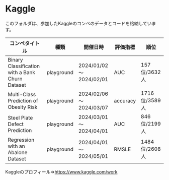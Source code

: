 # Kaggle
このフォルダは、参加したKaggleのコンペのデータとコードを格納しています。

| コンペタイトル             | 種類 | 開催日時               | 評価指標 | 順位        | 
| -------------------------- | -------- | ---------------------- | -------- | ----------- | 
| Binary Classification with a Bank Churn Dataset       | playground | 2024/01/02～2024/02/01 |   AUC    | 157位/3632人 | 
| Multi-Class Prediction of Obesity Risk                | playground | 2024/02/06～2024/03/07 | accuracy | 1716位/3589人 | 
| Steel Plate Defect Prediction                         | playground | 2024/03/01～2024/04/01 |   AUC    | 846位/2199人 | 
| Regression with an Abalone Dataset                    | playground | 2024/04/01～2024/05/01 |  RMSLE   | 1484位/2608人 | 

Kaggleのプロフィール⇒https://www.kaggle.com/work
